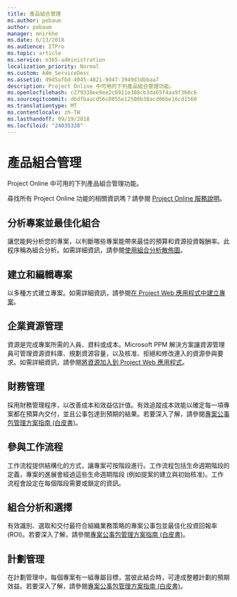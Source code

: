 ```yaml
---
title: 產品組合管理
ms.author: pebaum
author: pebaum
manager: mnirkhe
ms.date: 6/13/2018
ms.audience: ITPro
ms.topic: article
ms.service: o365-administration
localization_priority: Normal
ms.custom: Adm_ServiceDesc
ms.assetid: d9d5afbd-4045-4821-9d47-3949d3dbbaa7
description: Project Online 中可用的下列產品組合管理功能。
ms.openlocfilehash: c279338ee9ee2c6911e308cb3da65f4aa9f360c6
ms.sourcegitcommit: d6dfbaacd56c0855e12500b38acd06be16cd1560
ms.translationtype: MT
ms.contentlocale: zh-TW
ms.lasthandoff: 09/19/2018
ms.locfileid: "24035338"
---
```

# <a name="portfolio-management"></a>產品組合管理

Project Online 中可用的下列產品組合管理功能。
  
尋找所有 Project Online 功能的相關資訊嗎？請參閱 [Project Online 服務說明](project-online-service-description.md)。
  
## <a name="analyze-projects-and-optimize-portfolio"></a>分析專案並最佳化組合
<a name="bkmk_AnalyzeProjects"> </a>

讓您能夠分析您的專案，以判斷哪些專案能帶來最佳的預算和資源投資報酬率。此程序稱為組合分析。如需詳細資訊，請參閱[使用組合分析散佈圖](http://go.microsoft.com/fwlink/?LinkID=823665&amp;clcid=0x409)。
  
## <a name="create-and-edit-projects"></a>建立和編輯專案
<a name="bkmk_CreateAndEditProjects"> </a>

以多種方式建立專案。如需詳細資訊，請參閱[在 Project Web 應用程式中建立專案](http://go.microsoft.com/fwlink/?LinkID=746895&amp;clcid=0x409)。
  
## <a name="enterprise-resource-management"></a>企業資源管理
<a name="bkmk_ResourceManagement"> </a>

資源是完成專案所需的人員、資料或成本。Microsoft PPM 解決方案讓資源管理員可管理資源資料庫、規劃資源容量，以及核准、拒絕和修改連入的資源參與要求。如需詳細資訊，請參閱[將資源加入到 Project Web 應用程式](https://go.microsoft.com/fwlink/p/?LinkId=271320)。
  
## <a name="financial-management"></a>財務管理
<a name="bkmk_FinancialManagement"> </a>

採用財務管理程序，以改善成本和效益估計值。有效追蹤成本效能以確定每一項專案都在預算內交付，並且公事包達到預期的結果。若要深入了解，請參閱[專案公事包管理方案指南 (白皮書)](https://go.microsoft.com/fwlink/p/?LinkId=402633)。
  
## <a name="participate-in-workflow"></a>參與工作流程
<a name="bkmk_ParticipateInWorkflow"> </a>

工作流程提供結構化的方式，讓專案可按階段進行。工作流程包括生命週期階段的定義，專案的進展會經過這些生命週期階段 (例如提案的建立與初始核准)。工作流程會設定在每個階段需要或鎖定的資訊。
  
## <a name="portfolio-analytics-and-selection"></a>組合分析和選擇
<a name="bkmk_PortfolioAnalyticsandSelection"> </a>

有效識別、選取和交付最符合組織業務策略的專案公事包並最佳化投資回報率 (ROI)。若要深入了解，請參閱[專案公事包管理方案指南 (白皮書)](https://go.microsoft.com/fwlink/p/?LinkId=402633)。
  
## <a name="program-management"></a>計劃管理
<a name="bkmk_ProgramManagement"> </a>

在計劃管理中，每個專案有一組專屬目標，當彼此結合時，可達成整體計劃的預期效益。若要深入了解，請參閱[專案公事包管理方案指南 (白皮書)](https://go.microsoft.com/fwlink/p/?LinkId=402633)。
  

